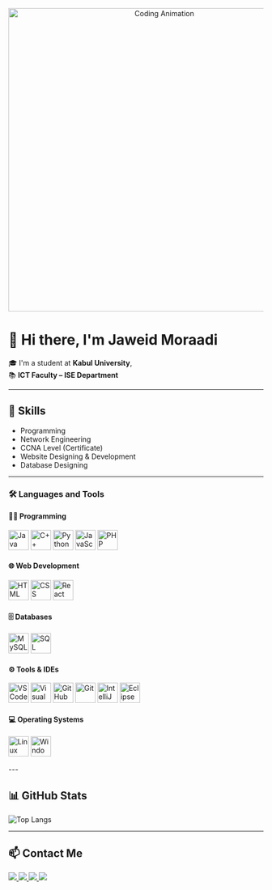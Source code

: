 <p align="center">
  <img src="https://media.giphy.com/media/qgQUggAC3Pfv687qPC/giphy.gif" width="600" alt="Coding Animation"/>
</p>

# 👋 Hi there, I'm Jaweid Moraadi 

🎓 I'm a student at **Kabul University**,  
📚 **ICT Faculty – ISE Department**  

---

## 🚀 Skills  
- Programming  
- Network Engineering  
- CCNA Level (Certificate)  
- Website Designing & Development  
- Database Designing  

---

### 🛠️ Languages and Tools  

#### 👨‍💻 Programming
<p align="left"> 
  <img src="https://cdn.jsdelivr.net/gh/devicons/devicon/icons/java/java-original.svg" alt="Java" width="40" height="40"/>
  <img src="https://cdn.jsdelivr.net/gh/devicons/devicon/icons/cplusplus/cplusplus-original.svg" alt="C++" width="40" height="40"/>
  <img src="https://cdn.jsdelivr.net/gh/devicons/devicon/icons/python/python-original.svg" alt="Python" width="40" height="40"/>
  <img src="https://cdn.jsdelivr.net/gh/devicons/devicon/icons/javascript/javascript-original.svg" alt="JavaScript" width="40" height="40"/>
  <img src="https://cdn.jsdelivr.net/gh/devicons/devicon/icons/php/php-original.svg" alt="PHP" width="40" height="40"/>
</p>

#### 🌐 Web Development
<p align="left"> 
  <img src="https://cdn.jsdelivr.net/gh/devicons/devicon/icons/html5/html5-original.svg" alt="HTML" width="40" height="40"/>
  <img src="https://cdn.jsdelivr.net/gh/devicons/devicon/icons/css3/css3-original.svg" alt="CSS" width="40" height="40"/>
  <img src="https://cdn.jsdelivr.net/gh/devicons/devicon/icons/react/react-original.svg" alt="React" width="40" height="40"/>
</p>

#### 🗄️ Databases
<p align="left"> 
  <img src="https://cdn.jsdelivr.net/gh/devicons/devicon/icons/mysql/mysql-original.svg" alt="MySQL" width="40" height="40"/>
  <img src="https://cdn.jsdelivr.net/gh/devicons/devicon/icons/microsoftsqlserver/microsoftsqlserver-plain.svg" alt="SQL Server" width="40" height="40"/>
</p>

#### ⚙️ Tools & IDEs
<p align="left"> 
  <img src="https://cdn.jsdelivr.net/gh/devicons/devicon/icons/vscode/vscode-original.svg" alt="VS Code" width="40" height="40"/>
  <img src="https://cdn.jsdelivr.net/gh/devicons/devicon/icons/visualstudio/visualstudio-plain.svg" alt="Visual Studio" width="40" height="40"/>
  <img src="https://cdn.jsdelivr.net/gh/devicons/devicon/icons/github/github-original.svg" alt="GitHub" width="40" height="40"/>
  <img src="https://cdn.jsdelivr.net/gh/devicons/devicon/icons/git/git-original.svg" alt="Git" width="40" height="40"/>
  <img src="https://cdn.jsdelivr.net/gh/devicons/devicon/icons/intellij/intellij-original.svg" alt="IntelliJ IDEA" width="40" height="40"/>
  <img src="https://cdn.jsdelivr.net/gh/devicons/devicon/icons/eclipse/eclipse-original.svg" alt="Eclipse" width="40" height="40"/>
</p>

#### 💻 Operating Systems
<p align="left"> 
  <img src="https://cdn.jsdelivr.net/gh/devicons/devicon/icons/linux/linux-original.svg" alt="Linux" width="40" height="40"/>
  <img src="https://cdn.jsdelivr.net/gh/devicons/devicon/icons/windows8/windows8-original.svg" alt="Windows" width="40" height="40"/>
</p>
---

## 📊 GitHub Stats  

![Top Langs](https://github-readme-stats.vercel.app/api/top-langs/?username=YOUR_USERNAME&layout=compact&theme=radical)  

---

## 📫 Contact Me  

<p align="left">
  <a href="https://facebook.com/YOUR_FACEBOOK" target="_blank">
    <img src="https://img.shields.io/badge/Facebook-1877F2?style=for-the-badge&logo=facebook&logoColor=white"/>
  </a>
  <a href="https://twitter.com/YOUR_TWITTER" target="_blank">
    <img src="https://img.shields.io/badge/Twitter-1DA1F2?style=for-the-badge&logo=twitter&logoColor=white"/>
  </a>
  <a href="https://linkedin.com/in/YOUR_LINKEDIN" target="_blank">
    <img src="https://img.shields.io/badge/LinkedIn-0A66C2?style=for-the-badge&logo=linkedin&logoColor=white"/>
  </a>
  <a href="https://github.com/YOUR_USERNAME" target="_blank">
    <img src="https://img.shields.io/badge/GitHub-181717?style=for-the-badge&logo=github&logoColor=white"/>
  </a>
</p>
